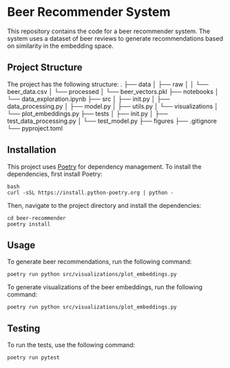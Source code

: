 # Beer Recommender System

This repository contains the code for a beer recommender system. The system uses a dataset of beer reviews to generate recommendations based on similarity in the embedding space.

## Project Structure

The project has the following structure:
. ├── data │ ├── raw │ │ └── beer_data.csv │ └── processed │ └── beer_vectors.pkl ├── notebooks │ └── data_exploration.ipynb ├── src │ ├── init.py │ ├── data_processing.py │ ├── model.py │ ├── utils.py │ └── visualizations │ └── plot_embeddings.py ├── tests │ ├── init.py │ ├── test_data_processing.py │ └── test_model.py ├── figures ├── .gitignore └── pyproject.toml


## Installation

This project uses [Poetry](https://python-poetry.org/) for dependency management. To install the dependencies, first install Poetry:

```
bash
curl -sSL https://install.python-poetry.org | python -
```

Then, navigate to the project directory and install the dependencies:

```
cd beer-recommender
poetry install
```

## Usage
To generate beer recommendations, run the following command:

```
poetry run python src/visualizations/plot_embeddings.py
```

To generate visualizations of the beer embeddings, run the following command:

```
poetry run python src/visualizations/plot_embeddings.py
```

## Testing
To run the tests, use the following command:

```
poetry run pytest
```

